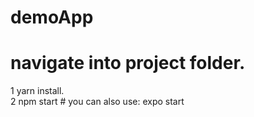 # demoApp

# navigate into project folder.
1 yarn install.<br/>
2 npm start # you can also use: expo start

